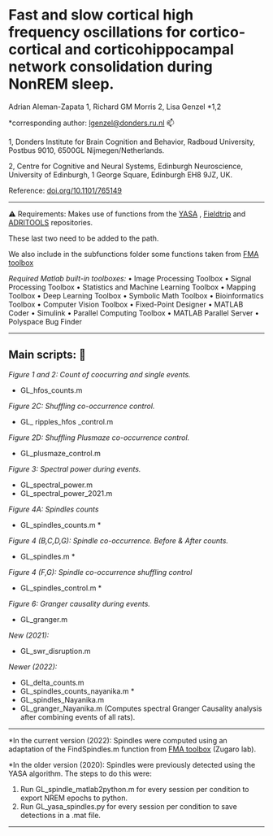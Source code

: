 # Fast and slow cortical high frequency oscillations for cortico-cortical and corticohippocampal network consolidation during NonREM sleep. 

Adrian Aleman-Zapata 1, Richard GM Morris 2, Lisa Genzel *1,2

*corresponding author: lgenzel@donders.ru.nl  :mailbox: 

1, Donders Institute for Brain Cognition and Behavior, Radboud University, Postbus 9010, 6500GL Nijmegen/Netherlands.

2, Centre for Cognitive and Neural Systems, Edinburgh Neuroscience, University of Edinburgh, 1 George Square, Edinburgh EH8 9JZ, UK.

Reference:  [doi.org/10.1101/765149](https://doi.org/10.1101/765149) 

-----------------------------




:warning: Requirements: Makes use of functions from the [YASA](https://github.com/raphaelvallat/yasa) , [Fieldtrip](https://github.com/fieldtrip/fieldtrip) and [ADRITOOLS](https://github.com/Aleman-Z/ADRITOOLS) repositories. 

These last two need to be added to the path.

We also include in the subfunctions folder some functions taken from [FMA toolbox](https://github.com/michael-zugaro/FMAToolbox/tree/master/Analyses)

_Required Matlab built-in toolboxes:_
•	Image Processing Toolbox
•	Signal Processing Toolbox
•	Statistics and Machine Learning Toolbox
•	Mapping Toolbox
•	Deep Learning Toolbox
•	Symbolic Math Toolbox
•	Bioinformatics Toolbox
•	Computer Vision Toolbox
•	Fixed-Point Designer
•	MATLAB Coder
•	Simulink
•	Parallel Computing Toolbox
•	MATLAB Parallel Server
•	Polyspace Bug Finder

--------------------------------
## Main scripts: :file_folder: 

_Figure 1 and 2: Count of coocurring and single events._
  * GL_hfos_counts.m

_Figure 2C: Shuffling co-occurrence control._
  * GL_ ripples_hfos _control.m

_Figure 2D: Shuffling Plusmaze co-occurrence control._
  * GL_plusmaze_control.m

_Figure 3: Spectral power during events._
  * GL_spectral_power.m 
  * GL_spectral_power_2021.m

_Figure 4A: Spindles counts_
  * GL_spindles_counts.m *

_Figure 4 (B,C,D,G): Spindle co-occurrence. Before & After counts._	
  * GL_spindles.m *

_Figure 4 (F,G): Spindle co-occurrence shuffling control_
  * GL_spindles_control.m *

_Figure 6: Granger causality during events._
  * GL_granger.m
  
_New (2021):_ 
  * GL_swr_disruption.m

_Newer (2022):_ 
  * GL_delta_counts.m
  * GL_spindles_counts_nayanika.m *
  * GL_spindles_Nayanika.m
  * GL_granger_Nayanika.m (Computes spectral Granger Causality analysis after combining events of all rats).
  
---------
*In the current version (2022): Spindles were computed using an adaptation of the FindSpindles.m function from [FMA toolbox](https://github.com/michael-zugaro/FMAToolbox/tree/master/Analyses) (Zugaro lab).

*In the older version (2020): Spindles were previously detected using the YASA algorithm. The steps to do this were:
1. Run GL_spindle_matlab2python.m for every session per condition to export NREM epochs to python.
2. Run GL_yasa_spindles.py for every session per condition to save detections in a .mat file.

--------------------------------
